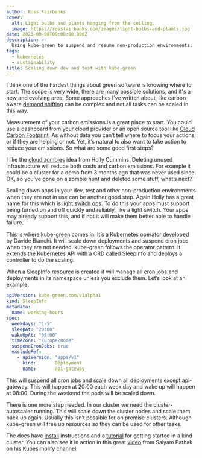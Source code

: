 ```yaml
---
author: Ross Fairbanks
cover:
  alt: Light bulbs and plants hanging from the ceiling.
  image: https://rossfairbanks.com/images/light-bulbs-and-plants.jpg
date: 2023-09-08T09:00:00.000Z
description: >-
  Using kube-green to suspend and resume non-production environments.
tags:
  - kubernetes
  - sustainability
title: Scaling down dev and test with kube-green
---
```


I think one of the hardest things about green software is knowing where to start. The scope is very wide, there are many possible solutions, and it's a new and evolving area. Some approaches I’ve written about, like carbon aware [demand shifting](https://rossfairbanks.com/2023/07/12/carbon-aware-spatial-shifting-with-karmada/) can be complex and not all tasks can be scaled in this way.

Measurement of your carbon emissions is a great place to start. You could use a dashboard from your cloud provider or an open source tool like [Cloud Carbon Footprint](https://www.cloudcarbonfootprint.org/). As without data you can’t tell where to focus your actions, or if they are helping or not. Yet, it’s natural to also want to take action to reduce your emissions. So what are some good first steps?

I like the [cloud zombies](https://hollycummins.com/cloud-zombies-qcon-london/) idea from Holly Cummins. Deleting unused infrastructure will reduce both costs and carbon emissions. For example it could be a cluster for a demo from 3 months ago that was never used since. OK, so you’ve gone on a zombie hunt and deleted some stuff, what’s next?

Scaling down apps in your dev, test and other non-production environments when they are not in use can be another good step. Again Holly has a great name for this which is [light switch ops](https://hollycummins.com/greener-applications-devoxx-uk/). To do this your apps must support being turned on and off quickly and reliably, like a light switch. Your apps may already support this, and if not it will make them better able to handle failure.

This is where [kube-green](https://github.com/kube-green/kube-green) comes in. It’s a Kubernetes operator developed by Davide Bianchi. It will scale down deployments and suspend cron jobs when they are not needed. kube-green follows the operator pattern. It extends the Kubernetes API with a CRD called SleepInfo and deploys a controller to do the scaling.

When a SleepInfo resource is created it will manage all cron jobs and deployments in its namespace unless you exclude them. Let’s look at an example.

```yaml
apiVersion: kube-green.com/v1alpha1
kind: SleepInfo
metadata:
  name: working-hours
spec:
  weekdays: "1-5"
  sleepAt: "20:00"
  wakeUpAt: "08:00"
  timeZone: "Europe/Rome"
  suspendCronJobs: true
  excludeRef:
    - apiVersion: "apps/v1"
      kind:       Deployment
      name:       api-gateway
```

This will suspend all cron jobs and scale down all deployments except api-gateway. This will happen at 20:00 each week day and wake up will happen at 08:00. During the weekend the pods will be scaled down.

There is one more step needed. In our cluster we need the cluster-autoscaler running.  This will scale down the cluster nodes and scale them back up again. Usually this isn’t possible for on premise clusters. Although kube-green will free up resources so they can be used for other tasks.

The docs have [install](https://kube-green.dev/docs/install/) instructions and a [tutorial](https://kube-green.dev/docs/tutorials/kind/) for getting started in a kind cluster. You can also see it in action in this great [video](https://www.youtube.com/watch?v=cMWZOB7-WtY
) from Saiyam Pathak on his Kubesimplify channel.
